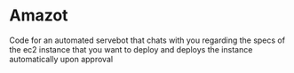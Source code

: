 # Amazot
Code for an automated servebot that chats with you regarding the specs of the ec2 instance that you want to deploy and deploys the instance automatically upon approval

